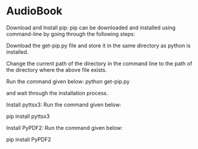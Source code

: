 # AudioBook

Download and Install pip: pip can be downloaded and installed using command-line by going through the following steps:

Download the get-pip.py file and store it in the same directory as python is installed.

Change the current path of the directory in the command line to the path of the directory where the above file exists.

Run the command given below: python get-pip.py

and wait through the installation process.

Install pyttsx3: Run the command given below:

pip install pyttsx3

Install PyPDF2: Run the command given below:

pip install PyPDF2
